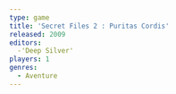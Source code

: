 ```yaml
---
type: game
title: 'Secret Files 2 : Puritas Cordis'
released: 2009
editors: 
  -'Deep Silver'
players: 1
genres:
  - Aventure
---
```

